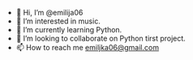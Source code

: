 - 👋 Hi, I’m @emilija06
- 👀 I’m interested in music.
- 🌱 I’m currently learning Python.
- 💞️ I’m looking to collaborate on Python tirst project.
- 📫 How to reach me emiljka06@gmail.com

<!---
emilija06/emilija06 is a ✨ special ✨ repository because its `README.md` (this file) appears on your GitHub profile.
You can click the Preview link to take a look at your changes.
--->
